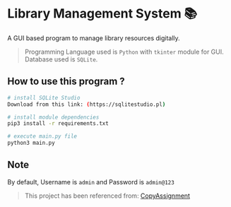 # Library Management System 📚
A GUI based program to manage library resources digitally. 
> Programming Language used is `Python` with `tkinter` module for GUI. Database used is `SQLite`.

## How to use this program ?
```bash
# install SQLite Studio
Download from this link: (https://sqlitestudio.pl)

# install module dependencies
pip3 install -r requirements.txt

# execute main.py file
python3 main.py
```

## Note
By default, Username is `admin` and Password is `admin@123`

> This project has been referenced from: [CopyAssignment](https://copyassignment.com/library-management-system-python-project-with-source-code-gui-and-database/)
